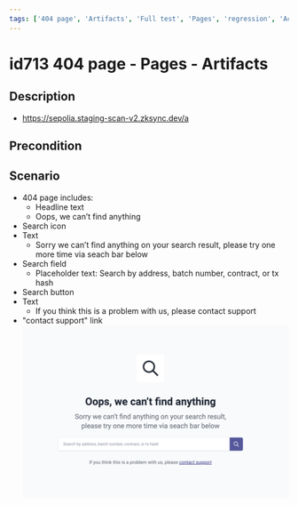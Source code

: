 ```yaml
---
tags: ['404 page', 'Artifacts', 'Full test', 'Pages', 'regression', 'Active']
---
```


# id713 404 page - Pages - Artifacts

## Description
  - https://sepolia.staging-scan-v2.zksync.dev/a

## Precondition


## Scenario
- 404 page includes:
    - Headline text
    - Oops, we can’t find anything
- Search icon
- Text
    - Sorry we can’t find anything on your search result, please try one more time via seach bar below
- Search field
    - Placeholder text: Search by address, batch number, contract, or tx hash
- Search button
- Text
    - If you think this is a problem with us, please contact support
- "contact support" link
  ![Screenshot](../../../../static/img/Pages/404pages/id713_1.png)